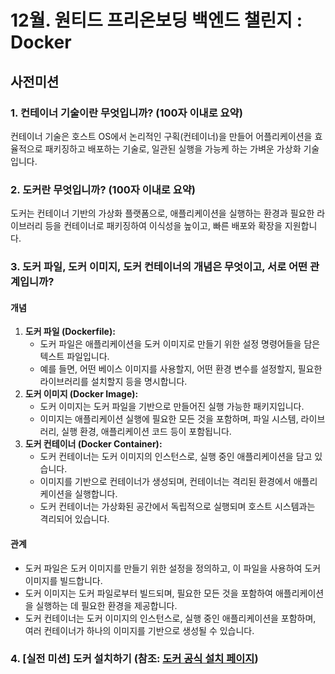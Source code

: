 # 12월. 원티드 프리온보딩 백엔드 챌린지 : Docker 

## 사전미션

### 1. 컨테이너 기술이란 무엇입니까? (100자 이내로 요약)

컨테이너 기술은 호스트 OS에서 논리적인 구획(컨테이너)을 만들어 어플리케이션을 효율적으로 패키징하고 배포하는 기술로, 일관된 실행을 가능케 하는 가벼운 가상화 기술입니다.



### 2. 도커란 무엇입니까? (100자 이내로 요약)

도커는 컨테이너 기반의 가상화 플랫폼으로, 애플리케이션을 실행하는 환경과 필요한 라이브러리 등을 컨테이너로 패키징하여 이식성을 높이고, 빠른 배포와 확장을 지원합니다.



### 3. 도커 파일, 도커 이미지, 도커 컨테이너의 개념은 무엇이고, 서로 어떤 관계입니까?

#### 개념

1. **도커 파일 (Dockerfile):**
   - 도커 파일은 애플리케이션을 도커 이미지로 만들기 위한 설정 명령어들을 담은 텍스트 파일입니다.
   - 예를 들면, 어떤 베이스 이미지를 사용할지, 어떤 환경 변수를 설정할지, 필요한 라이브러리를 설치할지 등을 명시합니다.
2. **도커 이미지 (Docker Image):**
   - 도커 이미지는 도커 파일을 기반으로 만들어진 실행 가능한 패키지입니다.
   - 이미지는 애플리케이션 실행에 필요한 모든 것을 포함하며, 파일 시스템, 라이브러리, 실행 환경, 애플리케이션 코드 등이 포함됩니다.
3. **도커 컨테이너 (Docker Container):**
   - 도커 컨테이너는 도커 이미지의 인스턴스로, 실행 중인 애플리케이션을 담고 있습니다.
   - 이미지를 기반으로 컨테이너가 생성되며, 컨테이너는 격리된 환경에서 애플리케이션을 실행합니다.
   - 도커 컨테이너는 가상화된 공간에서 독립적으로 실행되며 호스트 시스템과는 격리되어 있습니다.

#### 관계

- 도커 파일은 도커 이미지를 만들기 위한 설정을 정의하고, 이 파일을 사용하여 도커 이미지를 빌드합니다.
- 도커 이미지는 도커 파일로부터 빌드되며, 필요한 모든 것을 포함하여 애플리케이션을 실행하는 데 필요한 환경을 제공합니다.
- 도커 컨테이너는 도커 이미지의 인스턴스로, 실행 중인 애플리케이션을 포함하며, 여러 컨테이너가 하나의 이미지를 기반으로 생성될 수 있습니다.



### 4. [실전 미션] 도커 설치하기 (참조: [도커 공식 설치 페이지](https://docs.docker.com/engine/install/))